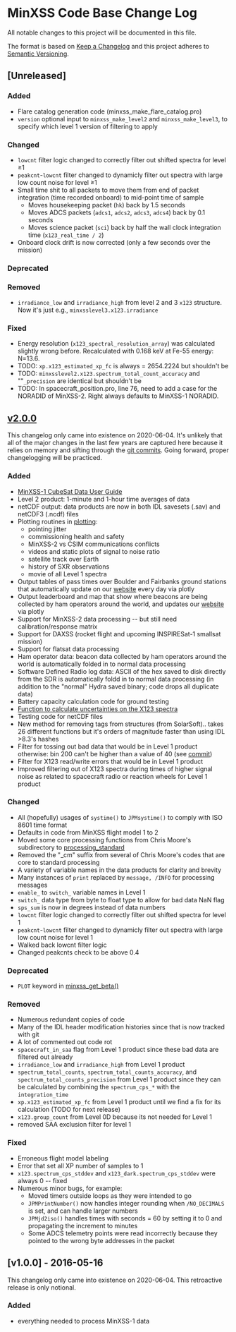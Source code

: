 # MinXSS Code Base Change Log

All notable changes to this project will be documented in this file.

The format is based on [Keep a Changelog](http://keepachangelog.com/) and this project adheres to [Semantic Versioning](http://semver.org/).

## [Unreleased]

### Added
* Flare catalog generation code (minxss_make_flare_catalog.pro)
* `version` optional input to `minxss_make_level2` and `minxss_make_level3`, to specify which level 1 version of filtering to apply

### Changed
*  `lowcnt` filter logic changed to correctly filter out shifted spectra for level ≥1
*  `peakcnt`-`lowcnt` filter changed to dynamicly filter out spectra with large low count noise for level ≥1
* Small time shit to all packets to move them from end of packet integration (time recorded onboard) to mid-point time of sample
  * Moves housekeeping packet (`hk`) back by 1.5 seconds
  * Moves ADCS packets (`adcs1`, `adcs2`, `adcs3`, `adcs4`) back by 0.1 seconds
  * Moves science packet (`sci`) back by half the wall clock integration time (`x123_real_time / 2`)
* Onboard clock drift is now corrected (only a few seconds over the mission)

### Deprecated

### Removed
* `irradiance_low` and `irradiance_high` from level 2 and 3 `x123` structure. Now it's just e.g., `minxsslevel3.x123.irradiance`

### Fixed
* Energy resolution (`x123_spectral_resolution_array`) was calculated slightly wrong before. Recalculated with 0.168 keV at Fe-55 energy:  N=13.6. 
* TODO: `xp.x123_estimated_xp_fc` is always = 2654.2224 but shouldn't be
* TODO: `minxsslevel2.x123.spectrum_total_count_accuracy` and ""`_precision` are identical but shouldn't be
* TODO: In spacecraft_position.pro, line 76, need to add a case for the NORADID of MinXSS-2. Right always defaults to MinXSS-1 NORADID. 


## [v2.0.0](https://github.com/minxsscubesat/minxsscubesat/releases/tag/v2.0.0)

This changelog only came into existence on 2020-06-04. It's unlikely that all of the major changes in the last few years are captured here because it relies on memory and sifting through the [git commits](https://github.com/minxsscubesat/minxsscubesat/commits/master). Going forward, proper changelogging will be practiced. 

### Added 
* [MinXSS-1 CubeSat Data User Guide](minxss-1_cubesat_data_user_guide.md)
* Level 2 product: 1-minute and 1-hour time averages of data
* netCDF output: data products are now in both IDL savesets (.sav) and netCDF3 (.ncdf) files
* Plotting routines in [plotting](minxss_library/plotting): 
  * pointing jitter
  * commissioning health and safety
  * MinXSS-2 vs CSIM communications conflicts 
  * videos and static plots of signal to noise ratio
  * satellite track over Earth
  * history of SXR observations
  * movie of all Level 1 spectra
* Output tables of pass times over Boulder and Fairbanks ground stations that automatically update on our [website](https://lasp.colorado.edu/home/minxss/pass-times/) every day via plotly
* Output leaderboard and map that show where beacons are being collected by ham operators around the world, and updates our [website](https://lasp.colorado.edu/home/minxss/ham/) via plotly
* Support for MinXSS-2 data processing -- but still need calibration/response matrix
* Support for DAXSS (rocket flight and upcoming INSPIRESat-1 smallsat mission)
* Support for flatsat data processing
* Ham operator data: beacon data collected by ham operators around the world is automatically folded in to normal data processing
* Software Defined Radio log data: ASCII of the hex saved to disk directly from the SDR is automatically foldd in to normal data processing (in addition to the "normal" Hydra saved binary; code drops all duplicate data)
* Battery capacity calculation code for ground testing
* [Function to calculate uncertainties on the X123 spectra](minxss_library/processing_standard/minxss_x123_uncertainty_mean_count_rate.pro)
* Testing code for netCDF files
* New method for removing tags from structures (from SolarSoft).. takes 26 different functions but it's orders of magnitude faster than using IDL >8.3's hashes
* Filter for tossing out bad data that would be in Level 1 product otherwise: bin 200 can't be higher than a value of 40 (see [commit](https://github.com/minxsscubesat/minxsscubesat/commit/9f8ad64948e918c788cff6f69e42ee9f25de7c3a))
* Filter for X123 read/write errors that would be in Level 1 product
* Improved filtering out of X123 spectra during times of higher signal noise as related to spacecraft radio or reaction wheels for Level 1 product

### Changed
* All (hopefully) usages of `systime()` to `JPMsystime()` to comply with ISO 8601 time format
* Defaults in code from MinXSS flight model 1 to 2
* Moved some core processing functions from Chris Moore's subdirectory to [processing_standard](minxss_library/processing_standard)
* Removed the "_cm" suffix from several of Chris Moore's codes that are core to standard processing
* A variety of variable names in the data products for clarity and brevity
* Many instances of `print` replaced by `message, /INFO` for processing messages
* `enable_` to `switch_` variable names in Level 1
* `switch_` data type from byte to float type to allow for bad data NaN flag
* `sps_sum` is now in degrees instead of data numbers
* `lowcnt` filter logic changed to correctly filter out shifted spectra for level 1
* `peakcnt`-`lowcnt` filter changed to dynamicly filter out spectra with large low count noise for level 1
* Walked back lowcnt filter logic
* Changed peakcnts check to be above 0.4

### Deprecated 
* `PLOT` keyword in [minxss_get_beta()](minxss_library/convenience_functions_minxss/minxss_get_beta.pro)

### Removed
* Numerous redundant copies of code
* Many of the IDL header modification histories since that is now tracked with git
* A lot of commented out code rot
* `spacecraft_in_saa` flag from Level 1 product since these bad data are filtered out already
* `irradiance_low` and `irradiance_high` from Level 1 product
* `spectrum_total_counts`, `spectrum_total_counts_accuracy`, and `spectrum_total_counts_precision` from Level 1 product since they can be calculated by combining the `spectrum_cps_*` with the `integration_time`
* `xp.x123_estimated_xp_fc` from Level 1 product until we find a fix for its calculation (TODO for next release)
* `x123.group_count` from Level 0D because its not needed for Level 1
*  removed SAA exclusion filter for level 1

### Fixed
* Erroneous flight model labeling 
* Error that set all XP number of samples to 1
* `x123.spectrum_cps_stddev` and `x123_dark.spectrum_cps_stddev` were always 0 -- fixed
* Numerous minor bugs, for example:
  * Moved timers outside loops as they were intended to go
  * `JPMPrintNumber()` now handles integer rounding when `/NO_DECIMALS` is set, and can handle larger numbers
  * `JPMjd2iso()` handles times with seconds = 60 by setting it to 0 and propagating the increment to minutes 
  * Some ADCS telemetry points were read incorrectly because they pointed to the wrong byte addresses in the packet

## [v1.0.0] - 2016-05-16

This changelog only came into existence on 2020-06-04. This retroactive release is only notional. 

### Added

* everything needed to process MinXSS-1 data
